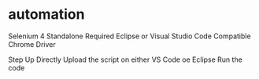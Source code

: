 # automation
Selenium 4 Standalone Required
Eclipse or Visual Studio Code Compatible
Chrome Driver

Step Up
Directly Upload the script on either VS Code oe Eclipse
Run the code
